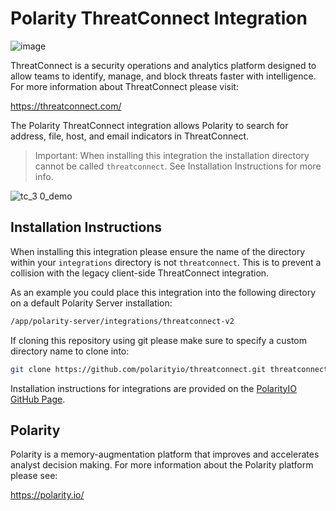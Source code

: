 # Polarity ThreatConnect Integration

![image](https://img.shields.io/badge/status-beta-green.svg)

ThreatConnect is a security operations and analytics platform designed to allow teams to identify, manage, and block threats faster with intelligence.  For more information about ThreatConnect please visit:

https://threatconnect.com/

The Polarity ThreatConnect integration allows Polarity to search for address, file, host, and email indicators in ThreatConnect.

> Important: When installing this integration the installation directory cannot be called `threatconnect`.  See Installation Instructions for more info.

![tc_3 0_demo](https://user-images.githubusercontent.com/306319/50782521-41269800-1276-11e9-9203-f18fa8dcef67.gif)

## Installation Instructions

When installing this integration please ensure the name of the directory within your `integrations` directory is not `threatconnect`.  This is to prevent a collision with the legacy client-side ThreatConnect integration.

As an example you could place this integration into the following directory on a default Polarity Server installation:

```bash
/app/polarity-server/integrations/threatconnect-v2
```

If cloning this repository using git please make sure to specify a custom directory name to clone into:

```bash
git clone https://github.com/polarityio/threatconnect.git threatconnect-v2
```

Installation instructions for integrations are provided on the [PolarityIO GitHub Page](https://polarityio.github.io/).

## Polarity

Polarity is a memory-augmentation platform that improves and accelerates analyst decision making.  For more information about the Polarity platform please see:

https://polarity.io/
